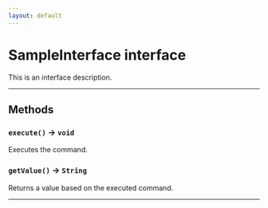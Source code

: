```yaml
---
layout: default
---
```


# SampleInterface interface

This is an interface description.

---

## Methods

### `execute()` → `void`

Executes the command.

### `getValue()` → `String`

Returns a value based on the executed command.

---
